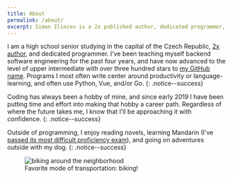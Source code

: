 ```yaml
---
title: About
permalink: /about/
excerpt: Simon Ilincev is a 2x published author, dedicated programmer, and high school senior. He is interested in backend web development, and has over three hundred stars on his GitHub repositories.
---
```

<!-- 
[![Wakatime](https://wakatime.com/badge/user/86d68e60-3404-43cd-94b6-e82de814439f.svg?style=for-the-badge)](https://wakatime.com/@86d68e60-3404-43cd-94b6-e82de814439f)
[![Stars Earned](https://img.shields.io/github/stars/Destaq?affiliations=OWNER%2CCOLLABORATOR&label=STARS%20EARNED&style=for-the-badge)](https://img.shields.io/github/stars/Destaq?affiliations=OWNER%2CCOLLABORATOR&label=STARS%20EARNED&style=for-the-badge)
{: .align-special-center} -->
I am a high school senior studying in the capital of the Czech Republic, [2x author](https://www.goodreads.com/author/show/19271921.Simon_Ilincev), and dedicated programmer. I've been teaching myself backend software engineering for the past four years, and have now advanced to the level of upper intermediate with over three hundred stars to [my GitHub name](https://github.com/Destaq). Programs I most often write center around productivity or language-learning, and often use Python, Vue, and/or Go. 
{: .notice--success}

Coding has always been a hobby of mine, and since early 2019 I have been putting time and effort into making that hobby a career path. Regardless of where the future takes me, I know that I'll be approaching it with confidence.
{: .notice--success}

Outside of programming, I enjoy reading novels, learning Mandarin (I've [passed its most difficult proficiency exam](https://simonilincev.com/chinese/resources/guides/passing-hsk-6/)), and going on adventures outside with my dog.
{: .notice--success}

<figure style="width: 300px" class="align-center">
  <img src="{{ site.url }}{{ site.baseurl }}/assets/images/biking.jpg" alt="biking around the neighborhood">
  <figcaption>Favorite mode of transportation: biking!</figcaption>
</figure> 

